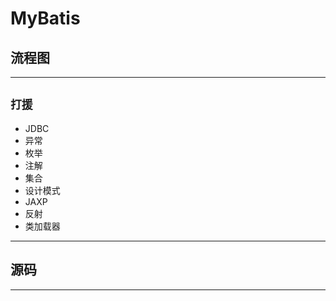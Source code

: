 #   MyBatis

##  流程图


----

##  `打援`

-   JDBC
-   异常
-   枚举
-   注解
-   集合
-   设计模式
-   JAXP
-   反射
-   类加载器

----

##  源码


----
